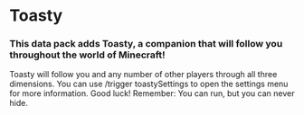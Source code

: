 # Toasty
### This data pack adds Toasty, a companion that will follow you throughout the world of Minecraft!

Toasty will follow you and any number of other players through all three dimensions. You can use /trigger toastySettings to open the settings menu for more information. Good luck!
Remember: You can run, but you can never hide.
